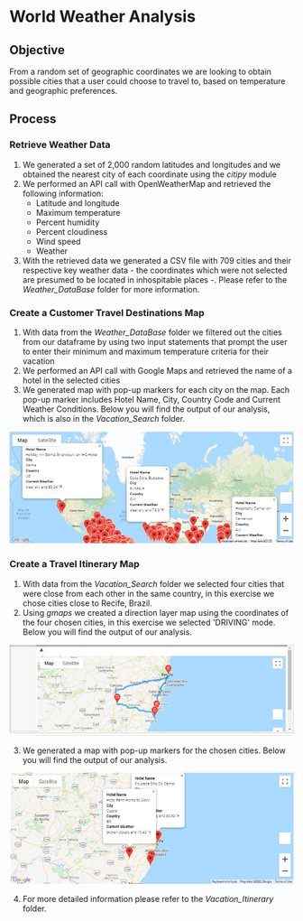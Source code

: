 # World Weather Analysis


## Objective
From a random set of geographic coordinates we are looking to obtain possible cities that a user could choose to travel to, based on temperature and geographic preferences.


## Process

### Retrieve Weather Data
1. We generated a set of 2,000 random latitudes and longitudes and we obtained the nearest city of each coordinate using the *citipy* module
2. We performed an API call with OpenWeatherMap and retrieved the following information:
   - Latitude and longitude
   - Maximum temperature
   - Percent humidity
   - Percent cloudiness
   - Wind speed
   - Weather
3. With the retrieved data we generated a CSV file with 709 cities and their respective key weather data - the coordinates which were not selected are presumed to be located in inhospitable places -. Please refer to the *Weather_DataBase* folder for more information.


### Create a Customer Travel Destinations Map
1. With data from the *Weather_DataBase* folder we filtered out the cities from our dataframe by using two input statements that prompt the user to enter their minimum and maximum temperature criteria for their vacation
2. We performed an API call with Google Maps and retrieved the name of a hotel in the selected cities
3. We generated map with pop-up markers for each city on the map. Each pop-up marker includes Hotel Name, City, Country Code and Current Weather Conditions. Below you will find the output of our analysis, which is also in the *Vacation_Search* folder.

![](WeatherPy_vacation_map.PNG)


### Create a Travel Itinerary Map
1. With data from the *Vacation_Search* folder we selected four cities that were close from each other in the same country, in this exercise we chose cities close to Recife, Brazil.
2. Using *gmaps* we created a direction layer map using the coordinates of the four chosen cities, in this exercise we selected 'DRIVING' mode. Below you will find the output of our analysis. 

![](WeatherPy_travel_map.PNG)


3. We generated a map with pop-up markers for the chosen cities. Below you will find the output of our analysis.

![](WeatherPy_travel_map_markers.PNG)

4. For more detailed information please refer to the *Vacation_Itinerary* folder.



